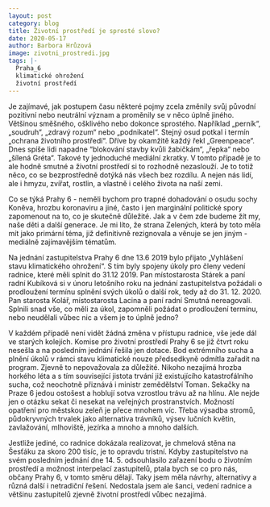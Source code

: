 ```yaml
---
layout: post
category: blog
title: Životní prostředí je sprosté slovo?
date: 2020-05-17
author: Barbora Hrůzová
image: zivotni_prostredi.jpg
tags: |-
  Praha_6
  klimatické ohrožení
  životní prostředí
---
```

Je zajímavé, jak postupem času některé pojmy zcela změnily svůj původní pozitivní nebo neutrální význam a proměnily se v něco úplně jiného. Většinou směšného, ošklivého nebo dokonce sprostého. Například „perník“, „soudruh“, „zdravý rozum“ nebo „podnikatel“. Stejný osud potkal i termín „ochrana životního prostředí“. Dříve by okamžitě každý řekl „Greenpeace“. Dnes spíše lidi napadne “blokování stavby kvůli žabičkám“, „řepka“ nebo „šílená Gréta“. Takové ty jednoduché mediální zkratky. V tomto případě je to ale hodně smutné a životní prostředí si to rozhodně nezaslouží. Je to totiž něco, co se bezprostředně dotýká nás všech bez rozdílu. A nejen nás lidí, ale i hmyzu, zvířat, rostlin, a vlastně i celého života na naší zemi. 

Co se týká Prahy 6 - neměli bychom pro trapné dohadování o osudu sochy Koněva, hrozbu koronaviru a jiné, často i jen marginální politické spory zapomenout na to, co je skutečně důležité. Jak a v čem zde budeme žít my, naše děti a další generace. Je mi líto, že strana Zelených, která by toto měla mít jako primární téma, již definitivně rezignovala a věnuje se jen jiným - mediálně zajímavějším tématům. 

Na jednání zastupitelstva Prahy 6 dne 13.6 2019 bylo přijato „Vyhlášení stavu klimatického ohrožení“. S tím byly spojeny úkoly pro členy vedení radnice, které měli splnit do 31.12 2019. Pan místostarosta Stárek a paní radní Kubíková si v únoru letošního roku na jednání zastupitelstva požádali o prodloužení termínu splnění svých úkolů o další rok, tedy až do 31. 12. 2020.  Pan starosta Kolář, místostarosta Lacina a paní radní Smutná nereagovali. Splnili snad vše, co měli za úkol, zapomněli požádat o prodloužení termínu, nebo neudělali vůbec nic a všem je to úplně jedno? 

V každém případě není vidět žádná změna v přístupu radnice, vše jede dál ve starých kolejích. Komise pro životní prostředí Prahy 6 se již čtvrt roku nesešla a na posledním jednání řešila jen dotace. Bod extrémního sucha a plnění úkolů v rámci stavu klimatické nouze předsedkyně odmítla zařadit na program. Zjevně to nepovažovala za důležité. Nikoho nezajímá hrozba horkého léta a s tím související jistota trvání již existujícího katastrofálního sucha, což neochotně přiznává i ministr zemědělství Toman. Sekačky na Praze 6 jedou ostošest a hoblují sotva vzrostlou trávu až na hlínu. Ale nejde jen o otázku sekat či nesekat na veřejných prostranstvích. Možností opatření pro městskou zeleň je přece mnohem víc. Třeba výsadba stromů, půdokryvných trvalek jako alternativa trávníků, výsev lučních květin, zavlažování, mlhoviště, jezírka a mnoho a mnoho dalších. 

Jestliže jediné, co radnice dokázala realizovat, je chmelová stěna na Šesťáku za skoro 200 tisíc, je to opravdu tristní. Kdyby zastupitelstvo na svém posledním jednání dne 14. 5. odsouhlasilo zařazení bodu o životním prostředí a možnost interpelací zastupitelů, ptala bych se co pro nás, občany Prahy 6, v tomto směru dělají. Taky jsem měla návrhy, alternativy a různá další i netradiční řešení. Nedostala jsem ale šanci, vedení radnice a většinu zastupitelů zjevně životní prostředí vůbec nezajímá. 
